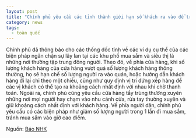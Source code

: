 ```yaml
---
layout: post
title: "Chính phủ yêu cầu các tỉnh thành giới hạn số khách ra vào để tránh cho siêu thị trở thành nơi tập trung đông người"
category: news
tags: 
  - toàn quốc
---
```

Chính phủ đã thông báo cho các thống đốc tỉnh về các ví dụ cụ thể của các biện pháp ngăn chặn sự lây lan tại các khu phố mua sắm và siêu thị là những nơi thường tập trung đông người.
Theo đó, về phía cửa hàng, khi số lượng khách hàng của cửa hàng vượt quá số lượng khách hàng thông thường, họ sẽ hạn chế số lượng người ra vào quán, hoặc hướng dẫn khách hàng đi lại chỉ theo một chiều, cũng như quy định vị trí đứng xếp hàng để các vị khách có thể  tạo ra khoảng cách nhất định với nhau khi chờ thanh toán. Ngoài ra, chính phủ cũng yêu cầu cửa hàng tẩy trùng thường xuyên những nơi mọi người hay chạm vào nhu cánh cửa, rửa tay thường xuyên và giữ khoảng cách nhất định với khách hàng.
Về phía người dân, chính phủ yêu cầu có các biện pháp như giảm số lượng người trong 1 lần đi mua sắm, tránh mua sắm vào giờ cao điểm.

Nguồn: [Báo NHK](https://www3.nhk.or.jp/news/html/20200423/k10012402671000.html)
